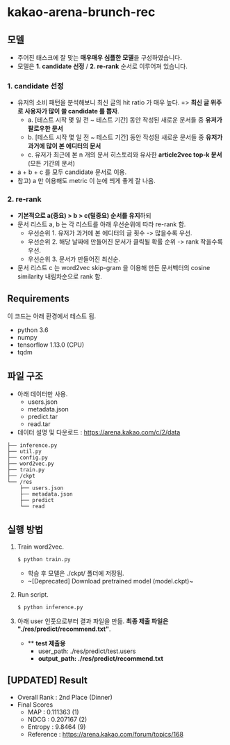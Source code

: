 # kakao-arena-brunch-rec

## 모델
- 주어진 태스크에 잘 맞는 **매우매우 심플한 모델**을 구성하였습니다.
- 모델은 **1. candidate 선정** / **2. re-rank** 순서로 이루어져 있습니다.

### 1. candidate 선정 
- 유저의 소비 패턴을 분석해보니 최신 글의 hit ratio 가 매우 높다. => **최신 글 위주로 사용자가 많이 쓸 candidate 를 뽑자**.
   - a. [테스트 시작 몇 일 전 ~ 테스트 기간] 동안 작성된 새로운 문서들 중 **유저가 팔로우한 문서**
   - b. [테스트 시작 몇 일 전 ~ 테스트 기간] 동안 작성된 새로운 문서들 중 **유저가 과거에 많이 본 에디터의 문서**
   - c. 유저가 최근에 본 n 개의 문서 히스토리와 유사한 **article2vec top-k 문서** (모든 기간의 문서)
- a + b + c 를 모두 candidate 문서로 이용.
- 참고) a 만 이용해도 metric 이 눈에 띄게 좋게 잘 나옴.

### 2. re-rank
- **기본적으로 a(중요) > b > c(덜중요) 순서를 유지**하되 
- 문서 리스트 a, b 는 각 리스트를 아래 우선순위에 따라 re-rank 함.
   - 우선순위 1. 유저가 과거에 본 에디터의 글 횟수 -> 많을수록 우선.
   - 우선순위 2. 해당 날짜에 만들어진 문서가 클릭될 확률 순위 -> rank 작을수록 우선.
   - 우선순위 3. 문서가 만들어진 최신순.
- 문서 리스트 c 는 word2vec skip-gram 을 이용해 만든 문서벡터의 cosine similarity 내림차순으로 rank 함.

## Requirements
이 코드는 아래 환경에서 테스트 됨.
- python 3.6
- numpy
- tensorflow 1.13.0 (CPU)
- tqdm

## 파일 구조
- 아래 데이터만 사용.
   - users.json
   - metadata.json
   - predict.tar
   - read.tar
- 데이터 설명 및 다운로드 : https://arena.kakao.com/c/2/data

~~~
├── inference.py
├── util.py
├── config.py
├── word2vec.py
├── train.py
├── /ckpt
└── /res
    ├── users.json
    ├── metadata.json
    ├── predict
    └── read
~~~


## 실행 방법
1. Train word2vec.

   ~~~
   $ python train.py
   ~~~
   
   - 학습 후 모델은 ./ckpt/ 폴더에 저장됨.
   - ~[Deprecated] Download pretrained model (model.ckpt)~

2. Run script.

	~~~
	$ python inference.py
	~~~


3. 아래 user 인풋으로부터 결과 파일을 만듦. **최종 제출 파일은 "./res/predict/recommend.txt"**.
   - ** **test 제출용**
      - user_path: ./res/predict/test.users
      - **output_path: ./res/predict/recommend.txt**


## [UPDATED] Result 
- Overall Rank : 2nd Place (Dinner)
- Final Scores
   - MAP : 0.111363 (1)
   - NDCG : 0.207167 (2)
   - Entropy : 9.8464 (9)
   - Reference : https://arena.kakao.com/forum/topics/168
